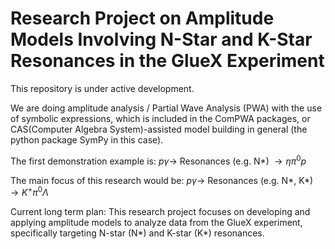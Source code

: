# Research Project on Amplitude Models Involving N-Star and K-Star Resonances in the GlueX Experiment

This repository is under active development.

We are doing amplitude analysis / Partial Wave Analysis (PWA) with the use of symbolic expressions, which is included in the ComPWA packages, or CAS(Computer Algebra System)-assisted model building in general (the python package SymPy in this case).

The first demonstration example is: $p \gamma \to$ Resonances (e.g. N\*) $\to \eta \pi^0 p$

The main focus of this research would be: $p \gamma \to$ Resonances (e.g. N\*, K\*) $\to K^+ \pi^0 \Lambda$

Current long term plan: This research project focuses on developing and applying amplitude models to analyze data from the GlueX experiment, specifically targeting N-star (N*) and K-star (K*) resonances.
